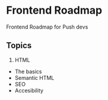 # Frontend Roadmap
Frontend Roadmap for Push devs

## Topics

1. HTML
  * The basics
  * Semantic HTML
  * SEO
  * Accesibility
